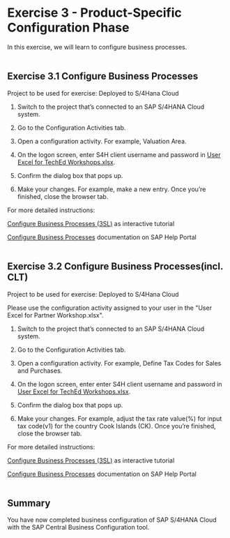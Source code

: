 # Exercise 3 - Product-Specific Configuration Phase

In this exercise, we will learn to configure business processes.
<br>
<br>

## Exercise 3.1 Configure Business Processes
Project to be used for exercise: Deployed to S/4Hana Cloud

1. Switch to the project that’s connected to an SAP S/4HANA Cloud system.​

2. Go to the Configuration Activities tab.​

3. Open a configuration activity. For example, Valuation Area.​

4. On the logon screen, enter S4H client username and password in [User Excel for TechEd Workshops.xlsx](../ex0/User%20Excel%20for%20TechEd%20Workshops.xlsx).​

5. Confirm the dialog box that pops up.​

6. Make your changes. For example, make a new entry. Once you’re finished, close the browser tab.​
​

For more detailed instructions:​

[Configure Business Processes (3SL)](https://education.hana.ondemand.com/education/pub/cbc/index.html?show=project!PR_4D3830DFE2E2E696:uebung) as interactive tutorial​

[Configure Business Processes](https://help.sap.com/docs/CENTRAL_BUSINESS_CONFIGURATION/55c9333eed324cd284f6c4e5dab8462f/67c5d64166e4496d90c79a9584feede7.html) documentation on SAP Help Portal
<br>
<br>

## Exercise 3.2 Configure Business Processes(incl. CLT)​
Project to be used for exercise: Deployed to S/4Hana Cloud

Please use the configuration activity assigned to your​ user in the "User Excel for Partner Workshop.xlsx".

1. Switch to the project that’s connected to an SAP S/4HANA Cloud system.​

2. Go to the Configuration Activities tab.​

3. Open a configuration activity. For example, Define Tax Codes for Sales and Purchases.​

4. On the logon screen, enter enter S4H client username and password in [User Excel for TechEd Workshops.xlsx](../ex0/User%20Excel%20for%20TechEd%20Workshops.xlsx).​

5. Confirm the dialog box that pops up.​

6. Make your changes. For example, adjust the tax rate value(%) for input tax code(v1) for the country Cook Islands (CK). Once you’re finished, close the browser tab.​
​

For more detailed instructions:​

[Configure Business Processes (3SL)](https://education.hana.ondemand.com/education/pub/cbc/index.html?show=project!PR_4D3830DFE2E2E696:uebung) as interactive tutorial​

[Configure Business Processes](https://help.sap.com/docs/CENTRAL_BUSINESS_CONFIGURATION/55c9333eed324cd284f6c4e5dab8462f/67c5d64166e4496d90c79a9584feede7.html) documentation on SAP Help Portal
<br>
<br>


## Summary

You have now completed business configuration of SAP S/4HANA Cloud with the SAP Central Business Configuration tool.

